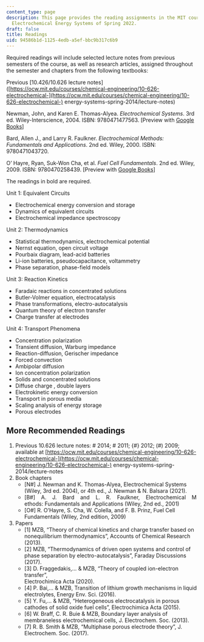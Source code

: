 ```yaml
---
content_type: page
description: This page provides the reading assignments in the MIT course 10.426/10.626
  Electrochemical Energy Systems of Spring 2022.
draft: false
title: Readings
uid: 94586b1d-1125-4edb-a5ef-bbc9b317c6b9
---
```

Required readings will include selected lecture notes from previous semesters of the course, as well as research articles, assigned throughout the semester and chapters from the following textbooks:

Previous \[10.426/10.626 lecture notes\]([https://ocw.mit.edu/courses/chemical-engineering/10-626-electrochemical-](https://ocw.mit.edu/courses/chemical-engineering/10-626-electrochemical-) energy-systems-spring-2014/lecture-notes)

Newman, John, and Karen E. Thomas-Alyea. *Electrochemical Systems*. 3rd ed. Wiley-Interscience, 2004. ISBN: 9780471477563. \[Preview with [Google Books](http://books.google.com/books?id=vArZu0HM-xYC&pg=PAfrontcover)\]

Bard, Allen J., and Larry R. Faulkner. *Electrochemical Methods: Fundamentals and Applications*. 2nd ed. Wiley, 2000. ISBN: 9780471043720.

O’ Hayre, Ryan, Suk-Won Cha, et al. *Fuel Cell Fundamentals*. 2nd ed. Wiley, 2009. ISBN: 9780470258439. \[Preview with [Google Books](https://www.google.com/books/edition/Fuel_Cell_Fundamentals/O2JYCwAAQBAJ?hl=en&gbpv=1&pg=PR1&printsec=frontcover)\]

The readings in bold are required.

Unit 1: Equivalent Circuits

- Electrochemical energy conversion and storage
- Dynamics of equivalent circuits
- Electrochemical impedance spectroscopy

Unit 2: Thermodynamics

- Statistical thermodynamics, electrochemical potential
- Nernst equation, open circuit voltage
- Pourbaix diagram, lead-acid batteries
- Li-ion batteries, pseudocapacitance, voltammetry
- Phase separation, phase-field models

Unit 3: Reaction Kinetics

- Faradaic reactions in concentrated solutions
- Butler-Volmer equation, electrocatalysis
- Phase transformations, electro-autocatalysis
- Quantum theory of electron transfer
- Charge transfer at electrodes

Unit 4: Transport Phenomena

- Concentration polarization
- Transient diffusion, Warburg impedance
- Reaction-diffusion, Gerischer impedance
- Forced convection
- Ambipolar diffusion
- Ion concentration polarization
- Solids and concentrated solutions
- Diffuse charge , double layers
- Electrokinetic energy conversion
- Transport in porous media
- Scaling analysis of energy storage
- Porous electrodes

## More Recommended Readings

1. Previous 10.626 lecture notes: # 2014; # 2011; {#} 2012; (#) 2009; available at [https://ocw.mit.edu/courses/chemical-engineering/10-626-electrochemical-](https://ocw.mit.edu/courses/chemical-engineering/10-626-electrochemical-) energy-systems-spring-2014/lecture-notes
2. Book chapters 
    - \[N#\] J. Newman and K. Thomas-Alyea, Electrochemical Systems (Wiley, 3rd ed. 2004), or 4th ed., J. Newman & N. Balsara (2021).
    - \[B#\]    A.    J.    Bard    and    L.    R.    Faulkner,    Electrochemical    Methods: Fundamentals and Applications (Wiley, 2nd ed., 2001)
    - \[O#\] R. O’Hayre, S. Cha, W. Colella, and F. B. Prinz, Fuel Cell Fundamentals (Wiley, 2nd edition, 2009)
3. Papers 
    - \[1\] MZB, “Theory of chemical kinetics and charge transfer based on nonequilibrium thermodynamics”, Accounts of Chemical Research (2013).
    - \[2\] MZB, “Thermodynamics of driven open systems and control of phase separation by electro-autocatalysis”, Faraday Discussions (2017). 
    - \[3\] D. Fraggedakis,… & MZB, “Theory of coupled ion-electron transfer”,    
        Electrochimica Acta (2020). 
    - \[4\] P. Bai,… & MZB, Transition of lithium growth mechanisms in liquid electrolytes, Energy Env. Sci. (2016). 
    - \[5\] Y. Fu,… & MZB, “Heterogeneous electrocatalysis in porous cathodes of solid oxide fuel cells”, Electrochimica Acta (2015). 
    - \[6\] W. Braff, C. R. Buie & MZB, Boundary layer analysis of membraneless electrochemical cells, J. Electrochem. Soc. (2013). 
    - \[7\] R. B. Smith & MZB, “Multiphase porous electrode theory”, J. Electrochem. Soc. (2017).